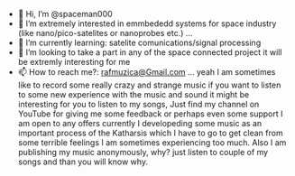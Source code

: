 - 👋 Hi, I’m @spaceman000
- 👀 I’m extremely interested in emmbededd systems for space industry (like nano/pico-satelites or nanoprobes etc.) ...
- 🌱 I’m currently learning: satelite comunications/signal processing 
- 💞️ I’m looking to take a part in any of the space connected project it will be extremly interesting for me 
- 📫 How to reach me?: rafmuzica@Gmail.com  ... yeah I am sometimes like to record some really crazy and strange music if you want to listen to some new experience with the music and sound it might be interesting for you to listen to my songs, Just find my channel on YouTube for giving me some feedback or perhaps even some support I am open to any offers currently I developeding some music as an important process of the Katharsis which I have to go to get clean from some terrible feelings I am sometimes experiencing too much. Also I am publishing my music anonymously, why? just listen to couple of my songs and than you will know why.
 

<!---
spaceman000/spaceman000 is a ✨ special ✨ repository because its `README.md` (this file) appears on your GitHub profile.
You can use the Preview link to take a look at the content I provide
--->
